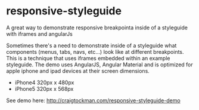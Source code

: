 # responsive-styleguide
A great way to demonstrate responsive breakpointa inside of a styleguide with iframes and angularJs

Sometimes there's a need to demonstrate inside of a styleguide what components (menus, tabs, navs, etc...) look like at different breakpoints. This is a technique that uses iframes embedded within an example styleguide. The demo uses AngularJS, Angular Material and is optimized for apple iphone and ipad devices at their screen dimensions.

* iPhone4 320px x 480px
* iPhone5 320px x 568px

See demo here: http://craigtockman.com/responsive-styleguide-demo
